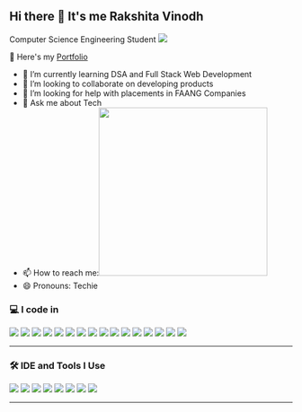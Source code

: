 ## Hi there 👋 It's me Rakshita Vinodh

Computer Science Engineering Student
<img src=![image](https://github.com/user-attachments/assets/394532ed-8f76-4feb-bb09-8a4cfda33061)>

🔭 Here's my [Portfolio](https://rvportfolio2025.netlify.app/)


- 🌱 I’m currently learning DSA and Full Stack Web Development
- 👯 I’m looking to collaborate on developing products
- 🤔 I’m looking for help with placements in FAANG Companies
- 💬 Ask me about Tech
- 📫 How to reach me:<img src="[![image](https://github.com/user-attachments/assets/13d421d4-8ad9-4775-8820-14e852ffdd98)
](https://www.linkedin.com/in/rakshita-vinodh-92a781257/)" width=300px>
- 😄 Pronouns: Techie

### 💻 I code in

<img src="https://img.shields.io/badge/Python-3776AB?style=flat&logo=python&logoColor=white">
<img src="https://img.shields.io/badge/C++-00599C?style=flat&logo=c%2B%2B&logoColor=white">
<img src="https://img.shields.io/badge/HTML5-E34F26?style=flat&logo=html5&logoColor=white">
<img src="https://img.shields.io/badge/CSS3-1572B6?style=flat&logo=css3&logoColor=white">
<img src="https://img.shields.io/badge/Sass-CC6699?style=flat&logo=sass&logoColor=white">
<img src="https://img.shields.io/badge/Bootstrap-563D7C?style=flat&logo=bootstrap&logoColor=white">
<img src="https://img.shields.io/badge/JavaScript-F7DF1E?style=flat&logo=javascript&logoColor=black">
<img src="https://img.shields.io/badge/Node.js-339933?style=flat&logo=nodedotjs&logoColor=white">
<img src="https://img.shields.io/badge/Handlebars.js-000000?style=flat&logo=handlebarsdotjs&logoColor=white">
<img src="https://img.shields.io/badge/GraphQL-E10098?style=flat&logo=graphql&logoColor=white">
<img src="https://img.shields.io/badge/TensorFlow-FF6F00?style=flat&logo=tensorflow&logoColor=white">
<img src="https://img.shields.io/badge/Arduino-00979D?style=flat&logo=arduino&logoColor=white">
<img src="https://img.shields.io/badge/React-20232A?style=flat&logo=react&logoColor=61DAFB">
<img src="https://img.shields.io/badge/Firebase-FFCA28?style=flat&logo=firebase&logoColor=white">
<img src="https://img.shields.io/badge/MySQL-4479A1?style=flat&logo=mysql&logoColor=white">
<img src="https://img.shields.io/badge/MongoDB-47A248?style=flat&logo=mongodb&logoColor=white">

---

### 🛠 IDE and Tools I Use

<img src="https://img.shields.io/badge/VS%20Code-007ACC?style=flat&logo=visual-studio-code&logoColor=white">
<img src="https://img.shields.io/badge/JetBrains%20IDE-000000?style=flat&logo=jetbrains&logoColor=white">
<img src="https://img.shields.io/badge/Postman-FF6C37?style=flat&logo=postman&logoColor=white">
<img src="https://img.shields.io/badge/Notion-000000?style=flat&logo=notion&logoColor=white">
<img src="https://img.shields.io/badge/Photoshop-31A8FF?style=flat&logo=adobe-photoshop&logoColor=white">
<img src="https://img.shields.io/badge/Figma-F24E1E?style=flat&logo=figma&logoColor=white">
<img src="https://img.shields.io/badge/Netlify-00C7B7?style=flat&logo=netlify&logoColor=white">
<img src="https://img.shields.io/badge/Adobe%20XD-FF61F6?style=flat&logo=adobe-xd&logoColor=white">

---
